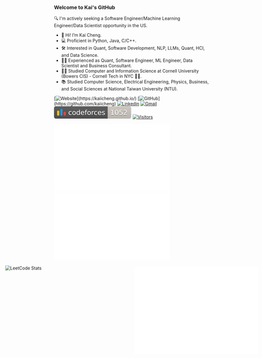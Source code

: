 ### Welcome to Kai's GitHub
🔍 I'm actively seeking a Software Engineer/Machine Learning Engineer/Data Scientist opportunity in the US. 

<!-- **kaiicheng/kaiicheng** is a ✨ _special_ ✨ repository because its `README.md` (this file) appears on your GitHub profile. -->
<!-- - 🤔 I’m actively seeking 2024 Software Development Engineer/Data Scientist opportunity.-->

- 👋 Hi! I’m Kai Cheng. 
- 💻 Proficient in Python, Java, C/C++.
- 🛠️ Interested in Quant, Software Development, NLP, LLMs, Quant, HCI, and Data Science.
- 👨‍💻 Experienced as Quant, Software Engineer, ML Engineer, Data Scientist and Business Consultant.
- 👨‍🎓 Studied Computer and Information Science at Cornell University (Bowers CIS) - Cornell Tech in NYC 🔴🐻.
- 📚 Studied Computer Science, Electrical Engineering, Physics, Business, and Social Sciences at National Taiwan University (NTU).

<!-- Icon logo source -->
<!-- https://simpleicons.org/ -->

[![Website](https://img.shields.io/badge/-Website-4B9AE5?style=flat&logo=safari&logoColor=white&link=[https://kaiicheng.github.io/](https://kaiicheng.github.io/))](https://kaiicheng.github.io/)
[![GitHub](https://img.shields.io/badge/-GitHub-2F2F2F?style=flat&logo=github&logoColor=white&link=[https://github.com/kaiicheng](https://github.com/kaiicheng))](https://github.com/kaiicheng)
[![Linkedin](https://img.shields.io/badge/-LinkedIn-306EA8?style=flat&logo=Linkedin&logoColor=white&link=https://www.linkedin.com/in/kaiicheng/)](https://www.linkedin.com/in/kaiicheng/) 
[![Gmail](https://img.shields.io/badge/-Email-D9534F?style=flat&logo=gmail&logoColor=white&link=mailto:sc2745@cornell.edu)](mailto:sc2745@cornell.edu)
[![Codeforces](https://raw.githubusercontent.com/kaiicheng/Codeforces-Dashboard/main/output/max_rating.svg)](https://codeforces.com/profile/kaiicheng)
[![Visitors](https://komarev.com/ghpvc/?username=kaiicheng)](https://github.com/kaiicheng/)
<!-- [![LeetCode](https://img.shields.io/badge/-LeetCode-5CB85C?style=flat&logo=leetcode&logoColor=white&link=https://leetcode.com/kaiicheng/)](https://leetcode.com/kaiicheng/) -->
<!-- [![LeetCode](https://img.shields.io/badge/-Codeforces-5CB85C?style=flat&logo=leetcode&logoColor=white&link=https://leetcode.com/kaiicheng/)](https://leetcode.com/kaiicheng/) -->
<!-- [![Instagram](https://img.shields.io/badge/-Instagram-d62976?style=flat&logo=instagram&logoColor=white&link=https://www.instagram.com//)](https://www.instagram.com//) -->
<!--[![LeetCode](https://cp-logo.vercel.app/leetcode/kaiicheng)](https://leetcode.com/kaiicheng/)-->

<p float="left">
<img width="375em" src="https://github.com/kaiicheng/Github-Dashboard/blob/master/generated/overview.svg" /> 
<!-- <img height="214em" src="https://github-readme-stats.vercel.app/api/top-langs/?username=yang-su2000&hide=notjupyter%20notebook&exclude_repo=N/A&custom_title=Most%20Used%20Languages&langs_count=4" /> -->
<img width="375em" src="https://raw.githubusercontent.com/kaiicheng/github-stats/master/generated/languages.svg#gh-light-mode-only"/>
</p>

<p style="display: flex; justify-content: center; align-items: center; gap: 20px;">
  <img width="400em" height="290" src="https://leetcard.jacoblin.cool/kaiicheng?theme=light&ext=contest&radius=10&width=600&height=403=0&border=2" alt="LeetCode Stats"/>
  <img width="400em" src="https://github.com/kaiicheng/Codeforces-Dashboard/blob/main/output/light_card.svg" alt="Codeforces Stats"/>
</p>
